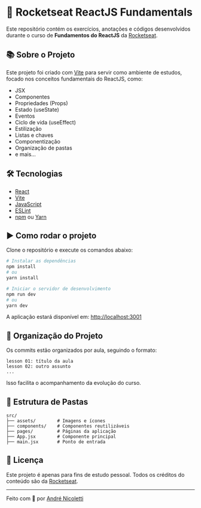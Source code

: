 # 🚀 Rocketseat ReactJS Fundamentals

Este repositório contém os exercícios, anotações e códigos desenvolvidos durante o curso de **Fundamentos do ReactJS** da [Rocketseat](https://rocketseat.com.br).

## 📚 Sobre o Projeto

Este projeto foi criado com [Vite](https://vitejs.dev/) para servir como ambiente de estudos, focado nos conceitos fundamentais do ReactJS, como:

- JSX
- Componentes
- Propriedades (Props)
- Estado (useState)
- Eventos
- Ciclo de vida (useEffect)
- Estilização
- Listas e chaves
- Componentização
- Organização de pastas
- e mais...

## 🛠️ Tecnologias

- [React](https://reactjs.org/)
- [Vite](https://vitejs.dev/)
- [JavaScript](https://developer.mozilla.org/en-US/docs/Web/JavaScript)
- [ESLint](https://eslint.org/)
- [npm](https://www.npmjs.com/) ou [Yarn](https://yarnpkg.com/)

## ▶️ Como rodar o projeto

Clone o repositório e execute os comandos abaixo:

```bash
# Instalar as dependências
npm install
# ou
yarn install

# Iniciar o servidor de desenvolvimento
npm run dev
# ou
yarn dev
```

A aplicação estará disponível em: [http://localhost:3001](http://localhost:3001)

## 🧠 Organização do Projeto

Os commits estão organizados por aula, seguindo o formato:

```
lesson 01: título da aula
lesson 02: outro assunto
...
```

Isso facilita o acompanhamento da evolução do curso.

## 📂 Estrutura de Pastas

```
src/
├── assets/        # Imagens e ícones
├── components/    # Componentes reutilizáveis
├── pages/         # Páginas da aplicação
├── App.jsx        # Componente principal
├── main.jsx       # Ponto de entrada
```

## 📝 Licença

Este projeto é apenas para fins de estudo pessoal. Todos os créditos do conteúdo são da [Rocketseat](https://rocketseat.com.br).

---

Feito com 💙 por [André Nicoletti](https://github.com/andregnicoletti)